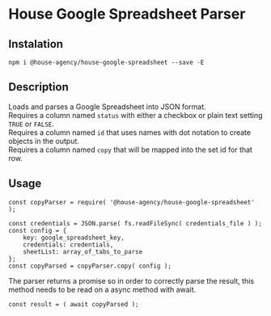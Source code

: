 # House Google Spreadsheet Parser

## Instalation
`npm i @house-agency/house-google-spreadsheet --save -E`

## Description
Loads and parses a Google Spreadsheet into JSON format.<br>
Requires a column named `status` with either a checkbox or plain text setting `TRUE` or `FALSE`.<br>
Requires a column named `id` that uses names with dot notation to create objects in the output.<br>
Requires a column named `copy` that will be mapped into the set id for that row.

## Usage
```
const copyParser = require( '@house-agency/house-google-spreadsheet' );

const credentials = JSON.parse( fs.readFileSync( credentials_file ) );
const config = {
	key: google_spreadsheet_key,
	credentials: credentials,
	sheetList: array_of_tabs_to_parse
};
const copyParsed = copyParser.copy( config );
```

The parser returns a promise so in order to correctly parse the result, this method needs to be read on a async method with await. 
```
const result = ( await copyParsed );
```